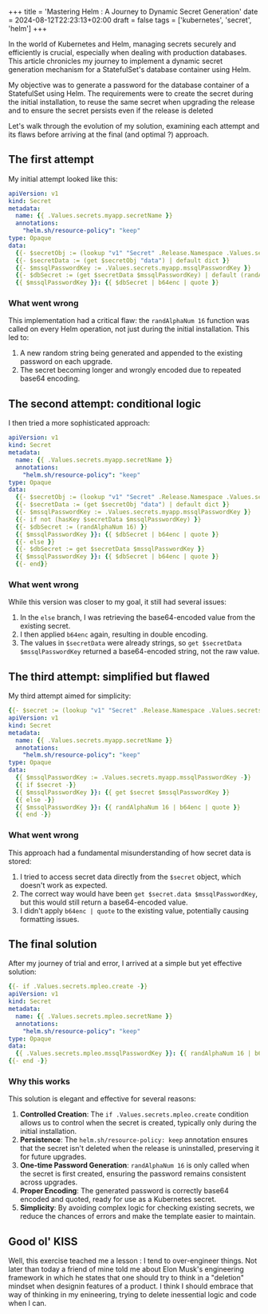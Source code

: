 +++
title = 'Mastering Helm : A Journey to Dynamic Secret Generation'
date = 2024-08-12T22:23:13+02:00
draft = false
tags = ['kubernetes', 'secret', 'helm']
+++

In the world of Kubernetes and Helm, managing secrets securely and efficiently is crucial, especially when dealing with production databases. This article chronicles my journey to implement a dynamic secret generation mechanism for a StatefulSet's database container using Helm.

My objective was to generate a password for the database container of a StatefulSet using Helm. The requirements were to create the secret during the initial installation, to reuse the same secret when upgrading the release and to ensure the secret persists even if the release is deleted

Let's walk through the evolution of my solution, examining each attempt and its flaws before arriving at the final (and optimal ?) approach.

## The first attempt

My initial attempt looked like this:

```yaml
apiVersion: v1
kind: Secret
metadata:
  name: {{ .Values.secrets.myapp.secretName }}
  annotations:
    "helm.sh/resource-policy": "keep"
type: Opaque
data:
  {{- $secretObj := (lookup "v1" "Secret" .Release.Namespace .Values.secrets.myapp.secretName) | default dict }}
  {{- $secretData := (get $secretObj "data") | default dict }}
  {{- $mssqlPasswordKey := .Values.secrets.myapp.mssqlPasswordKey }}
  {{- $dbSecret := (get $secretData $mssqlPasswordKey) | default (randAlphaNum 16) }}
  {{ $mssqlPasswordKey }}: {{ $dbSecret | b64enc | quote }}
  ```

### What went wrong

This implementation had a critical flaw: the `randAlphaNum 16` function was called on every Helm operation, not just during the initial installation. This led to:

1. A new random string being generated and appended to the existing password on each upgrade.
2. The secret becoming longer and wrongly encoded due to repeated base64 encoding.

## The second attempt: conditional logic

I then tried a more sophisticated approach:

```yaml
apiVersion: v1
kind: Secret
metadata:
  name: {{ .Values.secrets.myapp.secretName }}
  annotations:
    "helm.sh/resource-policy": "keep"
type: Opaque
data:
  {{- $secretObj := (lookup "v1" "Secret" .Release.Namespace .Values.secrets.myapp.secretName) | default dict }}
  {{- $secretData := (get $secretObj "data") | default dict }}
  {{- $mssqlPasswordKey := .Values.secrets.myapp.mssqlPasswordKey }}
  {{- if not (hasKey $secretData $mssqlPasswordKey) }}
  {{- $dbSecret := (randAlphaNum 16) }}
  {{ $mssqlPasswordKey }}: {{ $dbSecret | b64enc | quote }}
  {{- else }}
  {{- $dbSecret := get $secretData $mssqlPasswordKey }}
  {{ $mssqlPasswordKey }}: {{ $dbSecret | b64enc | quote }}
  {{- end}}
```

### What went wrong

While this version was closer to my goal, it still had several issues:

1. In the `else` branch, I was retrieving the base64-encoded value from the existing secret.
2. I then applied `b64enc` again, resulting in double encoding.
3. The values in `$secretData` were already strings, so `get $secretData $mssqlPasswordKey` returned a base64-encoded string, not the raw value.

## The third attempt: simplified but flawed

My third attempt aimed for simplicity:

```yaml
{{- $secret := (lookup "v1" "Secret" .Release.Namespace .Values.secrets.myapp.secretName) -}}
apiVersion: v1
kind: Secret
metadata:
  name: {{ .Values.secrets.myapp.secretName }}
  annotations:
    "helm.sh/resource-policy": "keep"
type: Opaque
data:
  {{ $mssqlPasswordKey := .Values.secrets.myapp.mssqlPasswordKey -}}
  {{ if $secret -}}
  {{ $mssqlPasswordKey }}: {{ get $secret $mssqlPasswordKey }}
  {{ else -}}
  {{ $mssqlPasswordKey }}: {{ randAlphaNum 16 | b64enc | quote }}
  {{ end -}}
```
### What went wrong

This approach had a fundamental misunderstanding of how secret data is stored:

1. I tried to access secret data directly from the `$secret` object, which doesn't work as expected.
2. The correct way would have been `get $secret.data $mssqlPasswordKey`, but this would still return a base64-encoded value.
3. I didn't apply `b64enc | quote` to the existing value, potentially causing formatting issues.

## The final solution

After my journey of trial and error, I arrived at a simple but yet effective solution:

```yaml
{{- if .Values.secrets.mpleo.create -}}
apiVersion: v1
kind: Secret
metadata:
  name: {{ .Values.secrets.mpleo.secretName }}
  annotations:
    "helm.sh/resource-policy": "keep"
type: Opaque
data:
  {{ .Values.secrets.mpleo.mssqlPasswordKey }}: {{ randAlphaNum 16 | b64enc | quote }}
{{- end -}}
```
### Why this works

This solution is elegant and effective for several reasons:

1. **Controlled Creation**: The `if .Values.secrets.mpleo.create` condition allows us to control when the secret is created, typically only during the initial installation.
2. **Persistence**: The `helm.sh/resource-policy: keep` annotation ensures that the secret isn't deleted when the release is uninstalled, preserving it for future upgrades.
3. **One-time Password Generation**: `randAlphaNum 16` is only called when the secret is first created, ensuring the password remains consistent across upgrades.
4. **Proper Encoding**: The generated password is correctly base64 encoded and quoted, ready for use as a Kubernetes secret.
5. **Simplicity**: By avoiding complex logic for checking existing secrets, we reduce the chances of errors and make the template easier to maintain.

## Good ol' KISS

Well, this exercise teached me a lesson : I tend to over-engineer things. Not later than today a friend of mine told me about Elon Musk's engineering framework in which he states that one should try to think in a "deletion" mindset when designin features of a product. I think I should embrace that way of thinking in my enineering, trying to delete inessential logic and code when I can.
